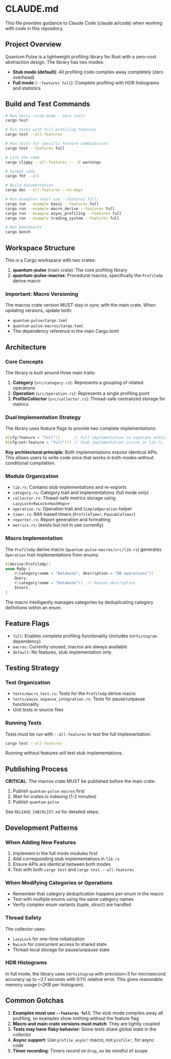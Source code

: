 # CLAUDE.md

This file provides guidance to Claude Code (claude.ai/code) when working with code in this repository.

## Project Overview

Quantum Pulse is a lightweight profiling library for Rust with a zero-cost abstraction design. The library has two modes:
- **Stub mode (default)**: All profiling code compiles away completely (zero overhead)
- **Full mode** (`--features full`): Complete profiling with HDR histograms and statistics

## Build and Test Commands

```bash
# Run tests (stub mode - zero cost)
cargo test

# Run tests with full profiling features
cargo test --all-features

# Run tests for specific feature combinations
cargo test --features full

# Lint the code
cargo clippy --all-features -- -D warnings

# Format code
cargo fmt --all

# Build documentation
cargo doc --all-features --no-deps

# Run examples (must use --features full)
cargo run --example basic --features full
cargo run --example macro_derive --features full
cargo run --example async_profiling --features full
cargo run --example trading_system --features full

# Run benchmarks
cargo bench
```

## Workspace Structure

This is a Cargo workspace with two crates:

1. **quantum-pulse** (main crate): The core profiling library
2. **quantum-pulse-macros**: Procedural macros, specifically the `ProfileOp` derive macro

### Important: Macro Versioning
The macros crate version MUST stay in sync with the main crate. When updating versions, update both:
- `quantum-pulse/Cargo.toml`
- `quantum-pulse-macros/Cargo.toml`
- The dependency reference in the main Cargo.toml

## Architecture

### Core Concepts

The library is built around three main traits:

1. **Category** (`src/category.rs`): Represents a grouping of related operations
2. **Operation** (`src/operation.rs`): Represents a single profiling point
3. **ProfileCollector** (`src/collector.rs`): Thread-safe centralized storage for metrics

### Dual Implementation Strategy

The library uses feature flags to provide two complete implementations:

```rust
#[cfg(feature = "full")]      // Full implementation in separate modules
#[cfg(not(feature = "full"))] // Stub implementation inline in lib.rs
```

**Key architectural principle**: Both implementations expose identical APIs. This allows users to write code once that works in both modes without conditional compilation.

### Module Organization

- `lib.rs`: Contains stub implementations and re-exports
- `category.rs`: Category trait and implementations (full mode only)
- `collector.rs`: Thread-safe metrics storage using `LazyLock<RwLock<HashMap>>`
- `operation.rs`: Operation trait and `SimpleOperation` helper
- `timer.rs`: RAII-based timers (`ProfileTimer`, `PausableTimer`)
- `reporter.rs`: Report generation and formatting
- `metrics.rs`: (exists but not in use currently)

### Macro Implementation

The `ProfileOp` derive macro (`quantum-pulse-macros/src/lib.rs`) generates `Operation` trait implementations from enums:

```rust
#[derive(ProfileOp)]
enum MyOp {
    #[category(name = "Database", description = "DB operations")]
    Query,
    #[category(name = "Database")]  // Reuses description
    Insert,
}
```

The macro intelligently manages categories by deduplicating category definitions within an enum.

## Feature Flags

- `full`: Enables complete profiling functionality (includes `hdrhistogram` dependency)
- `macros`: Currently unused, macros are always available
- `default`: No features, stub implementation only

## Testing Strategy

### Test Organization

- `tests/macro_test.rs`: Tests for the `ProfileOp` derive macro
- `tests/pause_unpause_integration.rs`: Tests for pause/unpause functionality
- Unit tests in source files

### Running Tests

Tests must be run with `--all-features` to test the full implementation:
```bash
cargo test --all-features
```

Running without features will test stub implementations.

## Publishing Process

**CRITICAL**: The macros crate MUST be published before the main crate.

1. Publish `quantum-pulse-macros` first
2. Wait for crates.io indexing (1-2 minutes)
3. Publish `quantum-pulse`

See `RELEASE_CHECKLIST.md` for detailed steps.

## Development Patterns

### When Adding New Features

1. Implement in the full mode modules first
2. Add corresponding stub implementations in `lib.rs`
3. Ensure APIs are identical between both modes
4. Test with both `cargo test` and `cargo test --all-features`

### When Modifying Categories or Operations

- Remember that category deduplication happens per-enum in the macro
- Test with multiple enums using the same category names
- Verify complex enum variants (tuple, struct) are handled

### Thread Safety

The collector uses:
- `LazyLock` for one-time initialization
- `RwLock` for concurrent access to shared state
- Thread-local storage for pause/unpause state

### HDR Histograms

In full mode, the library uses `hdrhistogram` with precision=3 for microsecond accuracy up to ~2.1 seconds with 0.1% relative error. This gives reasonable memory usage (~2KB per histogram).

## Common Gotchas

1. **Examples must use `--features full`**: The stub mode compiles away all profiling, so examples show nothing without the feature flag
2. **Macro and main crate versions must match**: They are tightly coupled
3. **Tests may have flaky behavior**: Some tests share global state in the collector
4. **Async support**: Use `profile_async!` macro, not `profile!`, for async code
5. **Timer recording**: Timers record on `Drop`, so be mindful of scope

